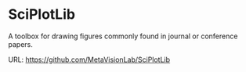 # SciPlotLib

A toolbox for drawing figures commonly found in journal or conference papers.

URL: https://github.com/MetaVisionLab/SciPlotLib
